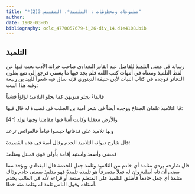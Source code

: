 ```yaml
---
title: "*مطبوعات ومخطوطات : التلميذ*. المقتبس 3(2)"
author: 
date: 1908-03-05
bibliography: oclc_4770057679-i_26-div_14.d1e4108.bib
---
```




##  التلميذ 


 رسالة في معنى التلميذ للفاضل عبد القادر البغدادي صاحب خزانة الأدب بحث فيها عن لفظ التلميذ ومعناه في أمهات كتب اللغة فلم يجد فيها ما يشفي فرجع إلى تتبع بطون الدفاتر فوجده في كتاب النبات لأبي حنيفة الدينوري فإنه ساق فيه شعراً للبيد بن ربيعة وفيه هذا البيت: 

 فالماءُ يجلو متونهن كما   يجلو التلاميذ لؤلؤاً قشباً  

 قا التلاميذ غلمان الصناع ووجده أيضاًَ في شعر أمية بن الصلت في قصيدة له قال فيها: 

 والأرض معقلنا وكانت أُمنا   فيها مقامتنا وفيها نولد [^4] 

 وبها تلاميذ على قذفاتها   حبسوا قياماً فالفرائص ترعد  

 قال شارح ديوانه التلاميذ الخدم وقال أمية في هذه القصيدة: 

 فمضى وأصعد واستبد إقامة   بأُولي قوى فمبتل ومتلمذ  
 
 قال شارحه يردي متلمذ أي خادم من التلاميذ وتلمذ جعل للخدمة قال البغدادي ويؤخذ مما مضى أن تاه أصلية وإن له فعلاً متصرفاً هو تلمذه تلمذةً فهو متلمذ بمعنى خادم وذاك متلمذ أي جعل خادماً فأطلق التلميذ على المتعلم صنعة أو قراءة لأنه في الغالب يخدم أستاذه وقول الناس تلمذ له وتلمذ منه خطا. 
